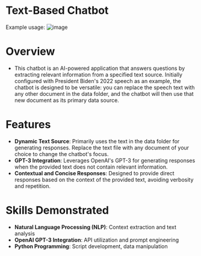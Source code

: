 # Text-Based Chatbot
 
Example usage:
![image](https://github.com/bellalee03/chatbot/assets/109222389/a87a1604-94e6-443d-9e31-61d557729072)

# Overview
- This chatbot is an AI-powered application that answers questions by extracting relevant information from a specified text source. Initially configured with President Biden's 2022 speech as an example, the chatbot is designed to be versatile: you can replace the speech text with any other document in the data folder, and the chatbot will then use that new document as its primary data source.

# Features
- **Dynamic Text Source**: Primarily uses the text in the data folder for generating responses. Replace the text file with any document of your choice to change the chatbot's focus.
- **GPT-3 Integration**: Leverages OpenAI's GPT-3 for generating responses when the provided text does not contain relevant information.
- **Contextual and Concise Responses**: Designed to provide direct responses based on the context of the provided text, avoiding verbosity and repetition.

# Skills Demonstrated
- **Natural Language Processing (NLP)**: Context extraction and text analysis
- **OpenAI GPT-3 Integration**: API utilization and prompt engineering
- **Python Programming**: Script development, data manipulation
